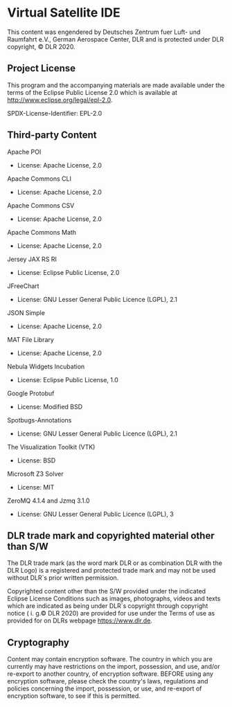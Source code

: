 # Virtual Satellite IDE

This content was engendered by Deutsches Zentrum fuer Luft- und Raumfahrt e.V., German Aerospace Center, DLR and is protected under DLR copyright, © DLR 2020.

## Project License

This program and the accompanying materials are made available under the
terms of the Eclipse Public License 2.0 which is available at
http://www.eclipse.org/legal/epl-2.0.

SPDX-License-Identifier: EPL-2.0

## Third-party Content

Apache POI

 * License: Apache License, 2.0

Apache Commons CLI

 * License: Apache License, 2.0

Apache Commons CSV

 * License: Apache License, 2.0

Apache Commons Math

 * License: Apache License, 2.0

Jersey JAX RS RI 

* License: Eclipse Public License, 2.0

JFreeChart

 * License: GNU Lesser General Public Licence (LGPL), 2.1

JSON Simple

 * License: Apache License, 2.0
 
MAT File Library

 * License: Apache License, 2.0

Nebula Widgets Incubation

 * License: Eclipse Public License, 1.0

Google Protobuf

 * License: Modified BSD

Spotbugs-Annotations

 * License: GNU Lesser General Public Licence (LGPL), 2.1

The Visualization Toolkit (VTK)

 * License: BSD

Microsoft Z3 Solver

 * License: MIT

ZeroMQ 4.1.4 and Jzmq 3.1.0

 * License: GNU Lesser General Public Licence (LGPL), 3


## DLR trade mark and copyrighted material other than S/W

The DLR trade mark (as  the word mark DLR or as combination DLR with the DLR Logo)  is a registered and protected trade mark and may not be used without DLR´s prior written permission. 

Copyrighted content other than the S/W provided under the indicated Eclipse License Conditions such as images, photographs, videos and texts which are indicated as being under DLR´s copyright through copyright notice ( i. g.© DLR 2020) are provided for use under the Terms of use as provided for on DLRs webpage <https://www.dlr.de>.


## Cryptography

Content may contain encryption software. The country in which you are currently
may have restrictions on the import, possession, and use, and/or re-export to
another country, of encryption software. BEFORE using any encryption software,
please check the country's laws, regulations and policies concerning the import,
possession, or use, and re-export of encryption software, to see if this is
permitted.
